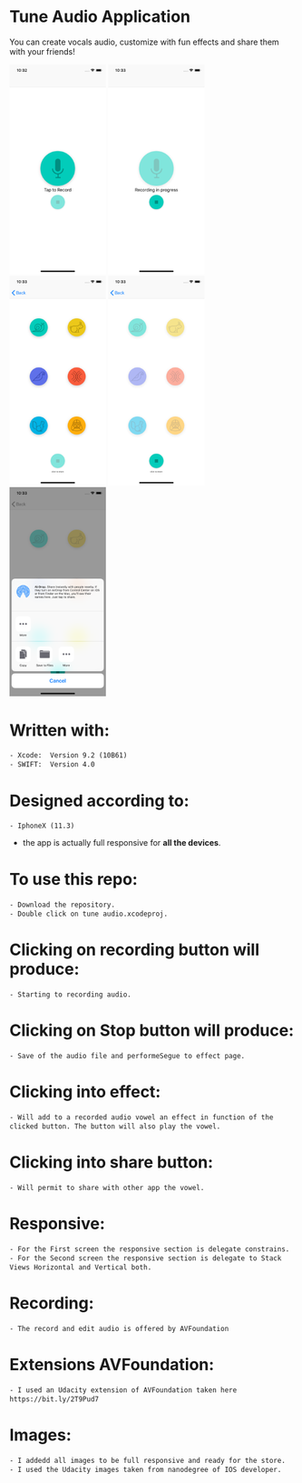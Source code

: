 # Tune Audio Application 

You can create vocals audio, customize with fun effects and share them with your friends!

<p float="left">
  <img src="https://github.com/Gualberto-Vannini/tune-audio/blob/master/screenshots/1.png?raw=true" width="170px"/>
  <img src="https://github.com/Gualberto-Vannini/tune-audio/blob/master/screenshots/2.png?raw=true" width="170px"/>
  <img src="https://github.com/Gualberto-Vannini/tune-audio/blob/master/screenshots/3.png?raw=true" width="170px"/>
  <img src="https://github.com/Gualberto-Vannini/tune-audio/blob/master/screenshots/4.png?raw=true" width="170px"/>
  <img src="https://github.com/Gualberto-Vannini/tune-audio/blob/master/screenshots/5.png?raw=true" width="170px"/>
</p>


# Written with:
	- Xcode:  Version 9.2 (10B61)
	- SWIFT:  Version 4.0


# Designed according to:
	- IphoneX (11.3)
  - the app is actually full responsive for **all the devices**.


# To use this repo: 
	- Download the repository.
	- Double click on tune audio.xcodeproj.


# Clicking on recording button will produce:
	- Starting to recording audio. 

# Clicking on Stop button will produce:
	- Save of the audio file and performeSegue to effect page. 

# Clicking into effect:
	- Will add to a recorded audio vowel an effect in function of the clicked button. The button will also play the vowel. 

# Clicking into share button: 
	- Will permit to share with other app the vowel. 

# Responsive:
	- For the First screen the responsive section is delegate constrains. 
	- For the Second screen the responsive section is delegate to Stack Views Horizontal and Vertical both. 

# Recording:
	- The record and edit audio is offered by AVFoundation

# Extensions AVFoundation:
	- I used an Udacity extension of AVFoundation taken here https://bit.ly/2T9Pud7

# Images:
	- I addedd all images to be full responsive and ready for the store.
	- I used the Udacity images taken from nanodegree of IOS developer. 
